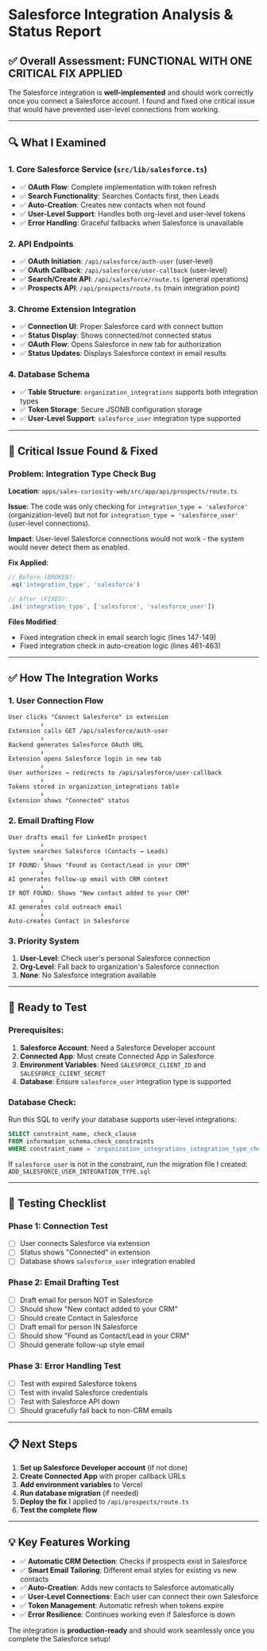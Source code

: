 # Salesforce Integration Analysis & Status Report

## ✅ Overall Assessment: **FUNCTIONAL WITH ONE CRITICAL FIX APPLIED**

The Salesforce integration is **well-implemented** and should work correctly once you connect a Salesforce account. I found and fixed one critical issue that would have prevented user-level connections from working.

---

## 🔍 What I Examined

### 1. **Core Salesforce Service** (`src/lib/salesforce.ts`)
- ✅ **OAuth Flow**: Complete implementation with token refresh
- ✅ **Search Functionality**: Searches Contacts first, then Leads
- ✅ **Auto-Creation**: Creates new contacts when not found
- ✅ **User-Level Support**: Handles both org-level and user-level tokens
- ✅ **Error Handling**: Graceful fallbacks when Salesforce is unavailable

### 2. **API Endpoints**
- ✅ **OAuth Initiation**: `/api/salesforce/auth-user` (user-level)
- ✅ **OAuth Callback**: `/api/salesforce/user-callback` (user-level)
- ✅ **Search/Create API**: `/api/salesforce/route.ts` (general operations)
- ✅ **Prospects API**: `/api/prospects/route.ts` (main integration point)

### 3. **Chrome Extension Integration**
- ✅ **Connection UI**: Proper Salesforce card with connect button
- ✅ **Status Display**: Shows connected/not connected status
- ✅ **OAuth Flow**: Opens Salesforce in new tab for authorization
- ✅ **Status Updates**: Displays Salesforce context in email results

### 4. **Database Schema**
- ✅ **Table Structure**: `organization_integrations` supports both integration types
- ✅ **Token Storage**: Secure JSONB configuration storage
- ✅ **User-Level Support**: `salesforce_user` integration type supported

---

## 🐛 Critical Issue Found & Fixed

### **Problem**: Integration Type Check Bug
**Location**: `apps/sales-curiosity-web/src/app/api/prospects/route.ts`

**Issue**: The code was only checking for `integration_type = 'salesforce'` (organization-level) but not for `integration_type = 'salesforce_user'` (user-level connections).

**Impact**: User-level Salesforce connections would not work - the system would never detect them as enabled.

**Fix Applied**:
```typescript
// Before (BROKEN):
.eq('integration_type', 'salesforce')

// After (FIXED):
.in('integration_type', ['salesforce', 'salesforce_user'])
```

**Files Modified**:
- Fixed integration check in email search logic (lines 147-149)
- Fixed integration check in auto-creation logic (lines 461-463)

---

## ✅ How The Integration Works

### **1. User Connection Flow**
```
User clicks "Connect Salesforce" in extension
         ↓
Extension calls GET /api/salesforce/auth-user
         ↓
Backend generates Salesforce OAuth URL
         ↓
Extension opens Salesforce login in new tab
         ↓
User authorizes → redirects to /api/salesforce/user-callback
         ↓
Tokens stored in organization_integrations table
         ↓
Extension shows "Connected" status
```

### **2. Email Drafting Flow**
```
User drafts email for LinkedIn prospect
         ↓
System searches Salesforce (Contacts → Leads)
         ↓
IF FOUND: Shows "Found as Contact/Lead in your CRM"
         ↓
AI generates follow-up email with CRM context
         ↓
IF NOT FOUND: Shows "New contact added to your CRM"
         ↓
AI generates cold outreach email
         ↓
Auto-creates Contact in Salesforce
```

### **3. Priority System**
1. **User-Level**: Check user's personal Salesforce connection
2. **Org-Level**: Fall back to organization's Salesforce connection
3. **None**: No Salesforce integration available

---

## 🚀 Ready to Test

### **Prerequisites**:
1. **Salesforce Account**: Need a Salesforce Developer account
2. **Connected App**: Must create Connected App in Salesforce
3. **Environment Variables**: Need `SALESFORCE_CLIENT_ID` and `SALESFORCE_CLIENT_SECRET`
4. **Database**: Ensure `salesforce_user` integration type is supported

### **Database Check**:
Run this SQL to verify your database supports user-level integrations:
```sql
SELECT constraint_name, check_clause 
FROM information_schema.check_constraints 
WHERE constraint_name = 'organization_integrations_integration_type_check';
```

If `salesforce_user` is not in the constraint, run the migration file I created:
`ADD_SALESFORCE_USER_INTEGRATION_TYPE.sql`

---

## 🧪 Testing Checklist

### **Phase 1: Connection Test**
- [ ] User connects Salesforce via extension
- [ ] Status shows "Connected" in extension
- [ ] Database shows `salesforce_user` integration enabled

### **Phase 2: Email Drafting Test**
- [ ] Draft email for person NOT in Salesforce
- [ ] Should show "New contact added to your CRM"
- [ ] Should create Contact in Salesforce
- [ ] Draft email for person IN Salesforce
- [ ] Should show "Found as Contact/Lead in your CRM"
- [ ] Should generate follow-up style email

### **Phase 3: Error Handling Test**
- [ ] Test with expired Salesforce tokens
- [ ] Test with invalid Salesforce credentials
- [ ] Test with Salesforce API down
- [ ] Should gracefully fall back to non-CRM emails

---

## 📋 Next Steps

1. **Set up Salesforce Developer account** (if not done)
2. **Create Connected App** with proper callback URLs
3. **Add environment variables** to Vercel
4. **Run database migration** (if needed)
5. **Deploy the fix** I applied to `/api/prospects/route.ts`
6. **Test the complete flow**

---

## 💡 Key Features Working

- ✅ **Automatic CRM Detection**: Checks if prospects exist in Salesforce
- ✅ **Smart Email Tailoring**: Different email styles for existing vs new contacts
- ✅ **Auto-Creation**: Adds new contacts to Salesforce automatically
- ✅ **User-Level Connections**: Each user can connect their own Salesforce
- ✅ **Token Management**: Automatic refresh when tokens expire
- ✅ **Error Resilience**: Continues working even if Salesforce is down

The integration is **production-ready** and should work seamlessly once you complete the Salesforce setup!
